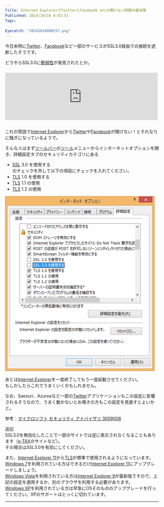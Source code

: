 ```yaml
---
Title: Internet ExplorerでTwitterとFacebook etcが開けない問題の解決策
Published: 2014/10/16 0:03:51
Tags:

Eyecatch: "20141016000257.png"
---
```

<p>今日未明に<a class="keyword" href="http://d.hatena.ne.jp/keyword/Twitter">Twitter</a>、<a class="keyword" href="http://d.hatena.ne.jp/keyword/Facebook">Facebook</a>など一部のサービスがSSL3.0経由での接続を遮断したそうです。</p>

<p>どうやらSSL3.0に<a class="keyword" href="http://d.hatena.ne.jp/keyword/%C0%C8%BC%E5%C0%AD">脆弱性</a>が発見されたとか。</p>

<p><iframe src="http://hatenablog.com/embed?url=http%3A%2F%2Fjapan.cnet.com%2Fnews%2Fservice%2F35055155%2F" title="グーグルのセキュリティチーム、SSL 3.0の脆弱性「POODLE」を説明" scrolling="no" frameborder="0" style="width: 100%; height: 155px; max-width: 500px; margin: 10px 0px;"><a href="http://japan.cnet.com/news/service/35055155/">グーグルのセキュリティチーム、SSL 3.0の脆弱性「POODLE」を説明</a></iframe></p>

<p>これが原因で<a class="keyword" href="http://d.hatena.ne.jp/keyword/Internet%20Explorer">Internet Explorer</a>から<a class="keyword" href="http://d.hatena.ne.jp/keyword/Twitter">Twitter</a>や<a class="keyword" href="http://d.hatena.ne.jp/keyword/Facebook">Facebook</a>が開けない！とそれなりに騒ぎになっているようで。</p>

<p>そんな人はまず<a class="keyword" href="http://d.hatena.ne.jp/keyword/%A5%C4%A1%BC%A5%EB%A5%D0%A1%BC">ツールバー</a>の<a class="keyword" href="http://d.hatena.ne.jp/keyword/%A5%C4%A1%BC%A5%EB">ツール</a>メニューからインターネットオプションを開き、詳細設定タブのセキュリティカテゴリにある</p>

<ul>
<li><a class="keyword" href="http://d.hatena.ne.jp/keyword/SSL">SSL</a> 3.0 を使用する<br/>
のチェックを外して以下の項目にチェックを入れてください。</li>
<li><a class="keyword" href="http://d.hatena.ne.jp/keyword/TLS">TLS</a> 1.0 を使用する</li>
<li><a class="keyword" href="http://d.hatena.ne.jp/keyword/TLS">TLS</a> 1.1 の使用</li>
<li><a class="keyword" href="http://d.hatena.ne.jp/keyword/TLS">TLS</a> 1.2 の使用</li>
</ul>


<p><span itemscope itemtype="http://schema.org/Photograph"><img src="20141016000257.png" alt="f:id:Ovis:20141016000257p:plain" title="f:id:Ovis:20141016000257p:plain" class="hatena-fotolife" itemprop="image"></span></p>


<p>あとは<a class="keyword" href="http://d.hatena.ne.jp/keyword/Internet%20Explorer">Internet Explorer</a>を一度終了してもう一度起動させてください。<br/>
もしかしたらこれでうまくいくかもしれません。</p>

<p>なお、Saezuri、Azureaなど一部の<a class="keyword" href="http://d.hatena.ne.jp/keyword/Twitter">Twitter</a>アプリケーションもこの設定に影響されるそうなので、うまく動かないとお嘆きの方もこの設定を見直すとよいかと。</p>

<p>参考：<a href="https://technet.microsoft.com/ja-jp/library/security/3009008">&#x30DE;&#x30A4;&#x30AF;&#x30ED;&#x30BD;&#x30D5;&#x30C8; &#x30BB;&#x30AD;&#x30E5;&#x30EA;&#x30C6;&#x30A3; &#x30A2;&#x30C9;&#x30D0;&#x30A4;&#x30B6;&#x30EA; 3009008</a></p>

<p>追記<br/>
SSL3.0を無効化したことで一部のサイトでは逆に表示されなくなることもあります（<a class="keyword" href="http://d.hatena.ne.jp/keyword/e-TAX">e-TAX</a>のサイトなど）。<br/>
その場合はSSL3.0を有効にしてください。</p>

<p>また、<a class="keyword" href="http://d.hatena.ne.jp/keyword/Internet%20Explorer%2011">Internet Explorer 11</a>から<a class="keyword" href="http://d.hatena.ne.jp/keyword/TLS">TLS</a>が標準で使用されるようになっています。<br/>
<a class="keyword" href="http://d.hatena.ne.jp/keyword/Windows%207">Windows 7</a>を利用されている方はできるだけ<a class="keyword" href="http://d.hatena.ne.jp/keyword/Internet%20Explorer%2011">Internet Explorer 11</a>にアップグレードしましょう。<br/>
<a class="keyword" href="http://d.hatena.ne.jp/keyword/Windows%20Vista">Windows Vista</a>を利用されている方は<a class="keyword" href="http://d.hatena.ne.jp/keyword/Internet%20Explorer%209">Internet Explorer 9</a>が最新版ですので、上記の設定を適用するか、別のブラウザを利用する必要があります。<br/>
<a class="keyword" href="http://d.hatena.ne.jp/keyword/Windows%20XP">Windows XP</a>を利用されている方は早急にOSそのもののアップグレードを行ってください。XPのサポートはとっくに切れています。</p>

***